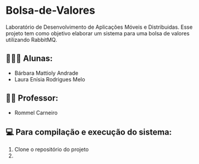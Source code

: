 # Bolsa-de-Valores
Laboratório de Desenvolvimento de Aplicações Móveis e Distribuidas.
Esse projeto tem como objetivo elaborar um sistema para uma bolsa de valores utilizando RabbitMQ.

## 👩🏻‍💻 Alunas:
* Bárbara Mattioly Andrade  
* Laura Enísia Rodrigues Melo
 
## 👨‍🏫 Professor:
* Rommel Carneiro

## 💻 Para compilação e execução do sistema:
1. Clone o repositório do projeto  
2. 
